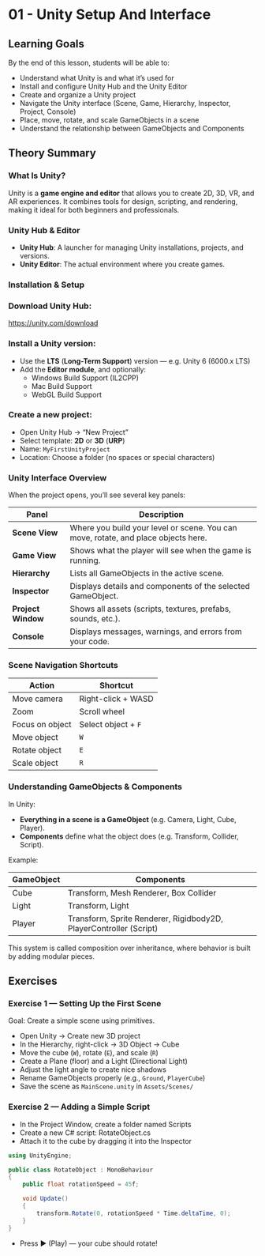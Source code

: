 # 01 - Unity Setup And Interface

## Learning Goals

By the end of this lesson, students will be able to:
- Understand what Unity is and what it’s used for
- Install and configure Unity Hub and the Unity Editor
- Create and organize a Unity project
- Navigate the Unity interface (Scene, Game, Hierarchy, Inspector, Project, Console)
- Place, move, rotate, and scale GameObjects in a scene
- Understand the relationship between GameObjects and Components

## Theory Summary
### What Is Unity?

Unity is a **game engine and editor** that allows you to create 2D, 3D, VR, and AR experiences.
It combines tools for design, scripting, and rendering, making it ideal for both beginners and professionals.

### Unity Hub & Editor

- **Unity Hub**: A launcher for managing Unity installations, projects, and versions.
- **Unity Editor**: The actual environment where you create games.

### Installation & Setup

### Download Unity Hub: 
https://unity.com/download

### Install a Unity version:
- Use the **LTS** (**Long-Term Support**) version — e.g. Unity 6 (6000.x LTS)
- Add the **Editor module**, and optionally:
  - Windows Build Support (IL2CPP)
  - Mac Build Support
  - WebGL Build Support

### Create a new project:
- Open Unity Hub → “New Project”
- Select template: **2D** or **3D** (**URP**)
- Name: `MyFirstUnityProject`
- Location: Choose a folder (no spaces or special characters)

### Unity Interface Overview

When the project opens, you’ll see several key panels:

| Panel              | Description                                                                        |
| ------------------ | ---------------------------------------------------------------------------------- |
| **Scene View**     | Where you build your level or scene. You can move, rotate, and place objects here. |
| **Game View**      | Shows what the player will see when the game is running.                           |
| **Hierarchy**      | Lists all GameObjects in the active scene.                                         |
| **Inspector**      | Displays details and components of the selected GameObject.                        |
| **Project Window** | Shows all assets (scripts, textures, prefabs, sounds, etc.).                       |
| **Console**        | Displays messages, warnings, and errors from your code.                            |

### Scene Navigation Shortcuts

| Action          | Shortcut            |
| --------------- | ------------------- |
| Move camera     | Right-click + WASD  |
| Zoom            | Scroll wheel        |
| Focus on object | Select object + `F` |
| Move object     | `W`                 |
| Rotate object   | `E`                 |
| Scale object    | `R`                 |

### Understanding GameObjects & Components

In Unity:

- **Everything in a scene is a GameObject** (e.g. Camera, Light, Cube, Player).
- **Components** define what the object does (e.g. Transform, Collider, Script).

Example:

| GameObject | Components                                                         |
| ---------- | ------------------------------------------------------------------ |
| Cube       | Transform, Mesh Renderer, Box Collider                             |
| Light      | Transform, Light                                                   |
| Player     | Transform, Sprite Renderer, Rigidbody2D, PlayerController (Script) |

This system is called composition over inheritance, where behavior is built by adding modular pieces.

## Exercises

### Exercise 1 — Setting Up the First Scene

Goal: Create a simple scene using primitives.

- Open Unity → Create new 3D project
- In the Hierarchy, right-click → 3D Object → Cube
- Move the cube (`W`), rotate (`E`), and scale (`R`)
- Create a Plane (floor) and a Light (Directional Light)
- Adjust the light angle to create nice shadows
- Rename GameObjects properly (e.g., `Ground`, `PlayerCube`)
- Save the scene as `MainScene.unity` in `Assets/Scenes/`
 
### Exercise 2 — Adding a Simple Script

- In the Project Window, create a folder named Scripts
- Create a new C# script: RotateObject.cs
- Attach it to the cube by dragging it into the Inspector

```csharp
using UnityEngine;

public class RotateObject : MonoBehaviour
{
    public float rotationSpeed = 45f;

    void Update()
    {
        transform.Rotate(0, rotationSpeed * Time.deltaTime, 0);
    }
}
```
- Press ▶️ (Play) — your cube should rotate!

